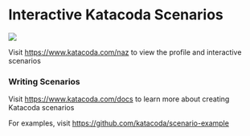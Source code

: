 # Interactive Katacoda Scenarios

[![](http://shields.katacoda.com/katacoda/naz/count.svg)](https://www.katacoda.com/naz "Get your profile on Katacoda.com")

Visit https://www.katacoda.com/naz to view the profile and interactive scenarios

### Writing Scenarios
Visit https://www.katacoda.com/docs to learn more about creating Katacoda scenarios

For examples, visit https://github.com/katacoda/scenario-example
